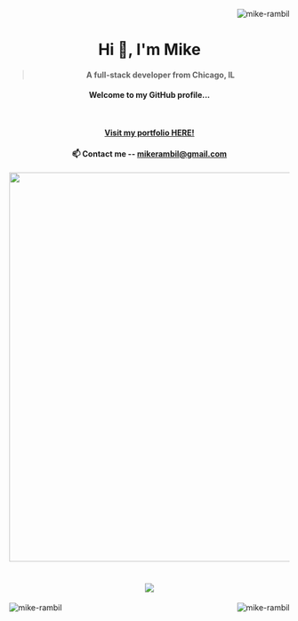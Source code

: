 <div align="right">

<p align="right"> <img src="https://komarev.com/ghpvc/?username=mike-rambil&label=Profile%20views&color=0e75b6&style=flat" alt="mike-rambil" /> </p>

</div>









<div align="center">



#  &nbsp; Hi 👋, I'm Mike &nbsp; 

</div>



<h4 align="center">  



> A full-stack developer from Chicago, IL





</h4>

<h4 align="center"> 

Welcome to my GitHub profile...

<br/>

</h4>



<h4 align="center">



<a  align="center" href='https://micheal-palliparambil.vercel.app/'>Visit my portfolio HERE!</a>

</h4>



















<h4 align="center">📫 Contact me -- <a href="mailto:mikerambil@gmail.com">mikerambil@gmail.com</a></h4>









<h4 align="center">

<img src="https://user-images.githubusercontent.com/74038190/212284100-561aa473-3905-4a80-b561-0d28506553ee.gif" width="700"></div>

</h4> 





<h1 align="center">

  <img src="https://readme-typing-svg.herokuapp.com/?font=Fira+Code&size=30&center=true&vCenter=true&width=800&height=60&duration=4000&lines=Hey+You!+👋;nvim+~/.zshrc;+tmux+new+-s+Productivity;Compiling+life+with+-O3;+BTW+I+use+Arch+Linux" />

</h1>






<p align="center">
  <img align="left" src="https://github-readme-streak-stats.herokuapp.com/?user=mike-rambil&" alt="mike-rambil" />
  <img align="right" src="https://github-readme-stats.vercel.app/api/top-langs?username=mike-rambil&show_icons=true&locale=en&layout=compact" alt="mike-rambil" />
</p>
